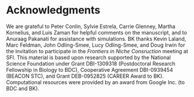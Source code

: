 
# Acknowledgments

We are grateful to Peter Conlin, Sylvie Estrela, Carrie Glenney, Martha Kornelius, and Luis Zaman for helpful comments on the manuscript, and to Anuraag Pakanati for assistance with simulations.
BK thanks Kevin Laland, Marc Feldman, John Odling-Smee, Lucy Odling-Smee, and Doug Irwin for the invitation to participate in the *Frontiers in Niche Consruction* meeting at SFI.
This material is based upon research supported by the National Science Foundation under Grant DBI-1309318 (Postdoctoral Research Fellowship in Biology to BDC), Cooperative Agreement DBI-0939454 (BEACON STC), and Grant DEB-0952825 (CAREER Award to BK). Computational resources were provided by an award from Google Inc. (to BDC and BK).
